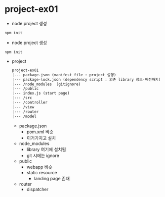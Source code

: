 # project-ex01

* node project 생성
```shell
npm init
```

* node project 생성
```shell
npm init
```

* project
    ```txt
    project-ex01
    |--- package.json (manifest file : project 설명)
    |--- package-lock.json (dependency script : 의존 library 정보-버전까지)
    |--- /node_modules  (gitignore)
    |--- /public 
    |--- index.js (start page)
    |--- /src
    |--- /controller
    |--- /view
    |--- /router
    |--- /model
    ```
    * package.json 
        * pom.xml 비슷
        * 이거가지고 설치
    * node_modules
        * library 여기에 설치됨
        * git 시에는 ignore
    * public
        * webapp 비슷 
        * static resource
            * landing page 존재
    * router
        * dispatcher
